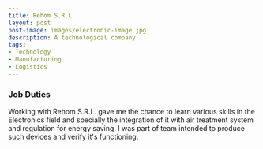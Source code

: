```yaml
---
title: Rehom S.R.L
layout: post
post-image: images/electronic-image.jpg
description: A technological company
tags:
- Technology
- Manufacturing
- Logistics
---
```


### Job Duties

Working with Rehom S.R.L. gave me the chance to learn various skills in the Electronics field and specially the integration of it with air treatment system and regulation for energy saving. I was part of team intended to produce such devices and verify it's functioning.

